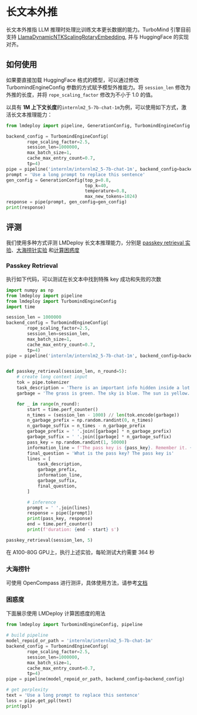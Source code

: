 # 长文本外推

长文本外推指 LLM 推理时处理比训练文本更长数据的能力。TurboMind 引擎目前支持 [LlamaDynamicNTKScalingRotaryEmbedding](https://github.com/huggingface/transformers/blob/main/src/transformers/models/llama/modeling_llama.py#L178), 并与 HuggingFace 的实现对齐。

## 如何使用

如果要直接加载 HuggingFace 格式的模型，可以通过修改 TurbomindEngineConfig 参数的方式赋予模型外推能力。将 `session_len` 修改为外推的长度，并将 `rope_scaling_factor` 修改为不小于 1.0 的值。

以具有 **1M 上下文长度**的`internlm2_5-7b-chat-1m`为例，可以使用如下方式，激活长文本推理能力：

```python
from lmdeploy import pipeline, GenerationConfig, TurbomindEngineConfig

backend_config = TurbomindEngineConfig(
        rope_scaling_factor=2.5,
        session_len=1000000,
        max_batch_size=1,
        cache_max_entry_count=0.7,
        tp=4)
pipe = pipeline('internlm/internlm2_5-7b-chat-1m', backend_config=backend_config)
prompt = 'Use a long prompt to replace this sentence'
gen_config = GenerationConfig(top_p=0.8,
                              top_k=40,
                              temperature=0.8,
                              max_new_tokens=1024)
response = pipe(prompt, gen_config=gen_config)
print(response)
```

## 评测

我们使用多种方式评测 LMDeploy 长文本推理能力，分别是 [passkey retrieval 实验](#passkey-retrieval)、[大海捞针实验](#大海捞针) 和[计算困惑度](#困惑度)

### Passkey Retrieval

执行如下代码，可以测试在长文本中找到特殊 key 成功和失败的次数

```python
import numpy as np
from lmdeploy import pipeline
from lmdeploy import TurbomindEngineConfig
import time

session_len = 1000000
backend_config = TurbomindEngineConfig(
        rope_scaling_factor=2.5,
        session_len=session_len,
        max_batch_size=1,
        cache_max_entry_count=0.7,
        tp=4)
pipe = pipeline('internlm/internlm2_5-7b-chat-1m', backend_config=backend_config)


def passkey_retrieval(session_len, n_round=5):
    # create long context input
    tok = pipe.tokenizer
    task_description = 'There is an important info hidden inside a lot of irrelevant text. Find it and memorize them. I will quiz you about the important information there.'
    garbage = 'The grass is green. The sky is blue. The sun is yellow. Here we go. There and back again.'

    for _ in range(n_round):
        start = time.perf_counter()
        n_times = (session_len - 1000) // len(tok.encode(garbage))
        n_garbage_prefix = np.random.randint(0, n_times)
        n_garbage_suffix = n_times - n_garbage_prefix
        garbage_prefix = ' '.join([garbage] * n_garbage_prefix)
        garbage_suffix = ' '.join([garbage] * n_garbage_suffix)
        pass_key = np.random.randint(1, 50000)
        information_line = f'The pass key is {pass_key}. Remember it. {pass_key} is the pass key.'  # noqa: E501
        final_question = 'What is the pass key? The pass key is'
        lines = [
            task_description,
            garbage_prefix,
            information_line,
            garbage_suffix,
            final_question,
        ]

        # inference
        prompt = ' '.join(lines)
        response = pipe([prompt])
        print(pass_key, response)
        end = time.perf_counter()
        print(f'duration: {end - start} s')

passkey_retrieval(session_len, 5)
```

在 A100-80G GPU上，执行上述实验，每轮测试大约需要 364 秒

### 大海捞针

可使用 OpenCompass 进行测评，具体使用方法，请参考[文档](https://github.com/open-compass/opencompass/blob/main/docs/zh_cn/advanced_guides/needleinahaystack_eval.md)

### 困惑度

下面展示使用 LMDeploy 计算困惑度的用法

```python
from lmdeploy import TurbomindEngineConfig, pipeline

# build pipeline
model_repoid_or_path = 'internlm/internlm2_5-7b-chat-1m'
backend_config = TurbomindEngineConfig(
        rope_scaling_factor=2.5,
        session_len=1000000,
        max_batch_size=1,
        cache_max_entry_count=0.7,
        tp=4)
pipe = pipeline(model_repoid_or_path, backend_config=backend_config)

# get perplexity
text = 'Use a long prompt to replace this sentence'
loss = pipe.get_ppl(text)
print(ppl)
```
